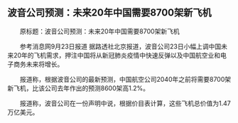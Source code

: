 ## 波音公司预测：未来20年中国需要8700架新飞机
　　原标题：波音公司预测：未来20年中国需要8700架新飞机

　　参考消息网9月23日报道 据路透社北京报道，波音公司23日小幅上调中国未来20年的飞机需求，押注中国将从新冠肺炎疫情中快速反弹以及中国航空业和电子商务未来将增长。

　　报道称，根据波音公司的最新预测，中国航空公司2040年之前将需要8700架新飞机，比该公司去年作出的预测8600架高1.2%。

　　报道称，波音公司在一份声明中说，根据价目表计算，这些飞机总价值为1.47万亿美元。

